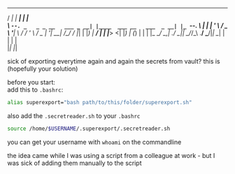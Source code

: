  _____                       _____                      _   
/  ___|                     |  ___|                    | |  
\ `--. _   _ _ __   ___ _ __| |____  ___ __   ___  _ __| |_
`--. \ | | | '_ \ / _ \ '__|  __\ \/ / '_ \ / _ \| '__| __|
/\__/ / |_| | |_) |  __/ |  | |___>  <| |_) | (_) | |  | |_
\____/ \__,_| .__/ \___|_|  \____/_/\_\ .__/ \___/|_|   \__|
| |                       | |                   
|_|                       |_|

sick of exporting everytime again and again the secrets from vault? this is (hopefully your solution)

before you start:  
add this to `.bashrc`:
```bash
alias superexport="bash path/to/this/folder/superexport.sh"
```

also add the `.secretreader.sh` to your `.bashrc`  
```bash
source /home/$USERNAME/.superexport/.secretreader.sh
```
you can get your username with `whoami` on the commandline


the idea came while I was using a script from a colleague at work - but I was sick of adding them manually to the script 
